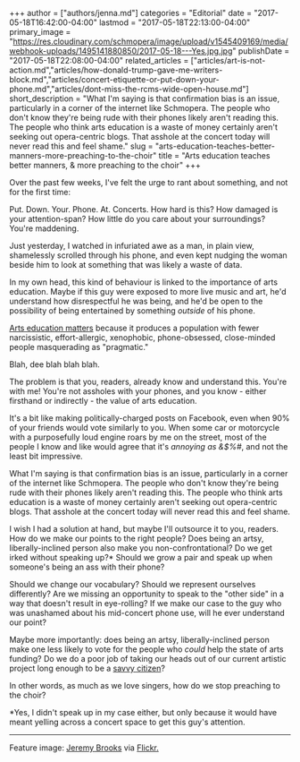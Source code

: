 +++
author = ["authors/jenna.md"]
categories = "Editorial"
date = "2017-05-18T16:42:00-04:00"
lastmod = "2017-05-18T22:13:00-04:00"
primary_image = "https://res.cloudinary.com/schmopera/image/upload/v1545409169/media/webhook-uploads/1495141880850/2017-05-18---Yes.jpg.jpg"
publishDate = "2017-05-18T22:08:00-04:00"
related_articles = ["articles/art-is-not-action.md","articles/how-donald-trump-gave-me-writers-block.md","articles/concert-etiquette-or-put-down-your-phone.md","articles/dont-miss-the-rcms-wide-open-house.md"]
short_description = "What I&#039;m saying is that confirmation bias is an issue, particularly in a corner of the internet like Schmopera. The people who don&#039;t know they&#039;re being rude with their phones likely aren&#039;t reading this. The people who think arts education is a waste of money certainly aren&#039;t seeking out opera-centric blogs. That asshole at the concert today will never read this and feel shame."
slug = "arts-education-teaches-better-manners-more-preaching-to-the-choir"
title = "Arts education teaches better manners, &amp; more preaching to the choir"
+++

Over the past few weeks, I've felt the urge to rant about something, and not for the first time:

Put. Down. Your. Phone. At. Concerts. How hard is this? How damaged is your attention-span? How little do you care about your surroundings? You're maddening.

Just yesterday, I watched in infuriated awe as a man, in plain view, shamelessly scrolled through his phone, and even kept nudging the woman beside him to look at something that was likely a waste of data.

In my own head, this kind of behaviour is linked to the importance of arts education. Maybe if this guy were exposed to more live music and art, he'd understand how disrespectful he was being, and he'd be open to the possibility of being entertained by something *outside* of his phone.

[Arts education matters](http://www.broadcastingcable.com/news/washington/cpb-nea-survive-trump-budget-axe/165457) because it produces a population with fewer narcissistic, effort-allergic, xenophobic, phone-obsessed, close-minded people masquerading as "pragmatic."

Blah, dee blah blah blah.

The problem is that you, readers, already know and understand this. You're with me! You're not assholes with your phones, and you know - either firsthand or indirectly - the value of arts education.

It's a bit like making politically-charged posts on Facebook, even when 90% of your friends would vote similarly to you. When some car or motorcycle with a purposefully loud engine roars by me on the street, most of the people I know and like would agree that it's *annoying as &$%#*, and not the least bit impressive.

What I'm saying is that confirmation bias is an issue, particularly in a corner of the internet like Schmopera. The people who don't know they're being rude with their phones likely aren't reading this. The people who think arts education is a waste of money certainly aren't seeking out opera-centric blogs. That asshole at the concert today will never read this and feel shame.

I wish I had a solution at hand, but maybe I'll outsource it to you, readers. How do we make our points to the right people? Does being an artsy, liberally-inclined person also make you non-confrontational? Do we get irked without speaking up?\* Should we grow a pair and speak up when someone's being an ass with their phone? 

Should we change our vocabulary? Should we represent ourselves differently? Are we missing an opportunity to speak to the "other side" in a way that doesn't result in eye-rolling? If we make our case to the guy who was unashamed about his mid-concert phone use, will he ever understand our point?

Maybe more importantly: does being an artsy, liberally-inclined person make one less likely to vote for the people who *could* help the state of arts funding? Do we do a poor job of taking our heads out of our current artistic project long enough to be a [savvy citizen](/art-is-not-action/)?

In other words, as much as we love singers, how do we stop preaching to the choir?

\*Yes, I didn't speak up in my case either, but only because it would have meant yelling across a concert space to get this guy's attention.

***
Feature image: [Jeremy Brooks](https://www.flickr.com/photos/jeremybrooks/15388518323/in/photolist-prQbnr-3beTWo-VQgDZ-f3j5BK-5YoYRM-feqGNB-RDuXvT-6HTaSR-3RbWwn-aQeeJ4-cKnW4m-fcdXpG-6z1fbf-owu8zB-cUfPDj-8hrUU1-Ww6hk-moP8TH-osmZpg-q2jB4j-paeabJ-2q6FRe-2ysH5N-oSLLTw-9END5u-cMRsEq-5mq3Ah-afzRoc-5mkMVn-86QqMQ-oSL2Sn-8bMYsf-hBqvP6-ecrwdk-79qGfK-3beUS9-5mkTzK-aPtrNH-pyXcEC-arZvLJ-8765qS-rRYHz8-b3qcCT-5ejUk9-fiU6Bi-qekda6-Cx6Li-af2neK-SryAub-jywPYx) via [Flickr.](https://creativecommons.org/licenses/by-nc/2.0/legalcode)
